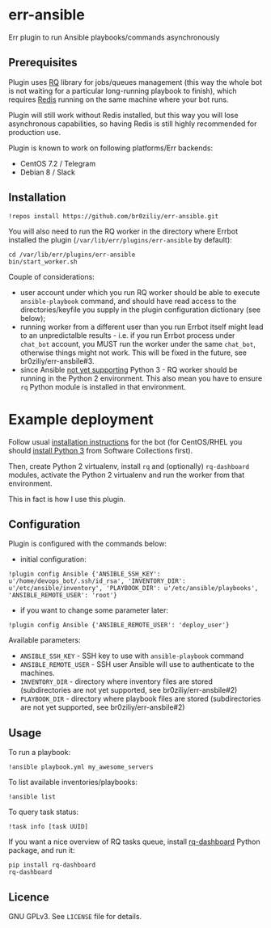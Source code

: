 err-ansible
============

Err plugin to run Ansible playbooks/commands asynchronously

Prerequisites
-------------

Plugin uses [RQ](http://python-rq.org/) library for jobs/queues management (this
way the whole bot is not waiting for a particular long-running playbook to
finish), which requires [Redis](http://redis.io/) running on the same machine
where your bot runs.

Plugin will still work without Redis installed, but this way you will lose
asynchronous capabilities, so having Redis is still highly recommended for
production use.

Plugin is known to work on following platforms/Err backends:

- CentOS 7.2 / Telegram
- Debian 8 / Slack

Installation
------------

`!repos install https://github.com/br0ziliy/err-ansible.git`

You will also need to run the RQ worker in the directory where Errbot installed
the plugin (`/var/lib/err/plugins/err-ansible` by default):

```
cd /var/lib/err/plugins/err-ansible
bin/start_worker.sh
```

Couple of considerations:

  * user account under which you run RQ worker should be able to execute
    `ansible-playbook` command, and should have read access to the
    directories/keyfile you supply in the plugin configuration dictionary (see
    below);
  * running worker from a different user than you run Errbot itself might lead to an
    unpredictalble results - i.e. if you run Errbot process under `chat_bot`
    account, you MUST run the worker under the same `chat_bot`, otherwise things
    might not work. This will be fixed in the future, see br0ziliy/err-ansbile#3.
  * since Ansible [not yet supporting](https://github.com/ansible/ansible/issues/1409) Python 3 - RQ
    worker should be running in the Python 2 environment. This also mean you
    have to ensure `rq` Python module is installed in that environment.

Example deployment
==================

Follow usual [installation instructions](http://errbot.io/en/latest/user_guide/setup.html#option-2-installing-errbot-in-a-virtualenv-preferred) for the bot (for CentOS/RHEL you should [install Python 3](https://sopel.chat/python3-centos7.html) from Software Collections first).

Then, create Python 2 virtualenv, install `rq` and (optionally) `rq-dashboard`
modules, activate the Python 2 virtualenv and run the worker from that
environment.

This in fact is how I use this plugin.

Configuration
-------------

Plugin is configured with the commands below:

- initial configuration:

`!plugin config Ansible {'ANSIBLE_SSH_KEY': u'/home/devops_bot/.ssh/id_rsa', 'INVENTORY_DIR': u'/etc/ansible/inventory', 'PLAYBOOK_DIR': u'/etc/ansible/playbooks', 'ANSIBLE_REMOTE_USER': 'root'}`

- if you want to change some parameter later:

`!plugin config Ansible {'ANSIBLE_REMOTE_USER': 'deploy_user'}`

Available parameters:

- `ANSIBLE_SSH_KEY` - SSH key to use with `ansible-playbook` command
- `ANSIBLE_REMOTE_USER` - SSH user Ansible will use to authenticate to the
    machines.
- `INVENTORY_DIR` - directory where inventory files are stored (subdirectories
  are not yet supported, see br0ziliy/err-ansbile#2)
- `PLAYBOOK_DIR` - directory where playbook files are stored (subdirectories are
  not yet supported, see br0ziliy/err-ansbile#2)

Usage
-----

To run a playbook:

`!ansible playbook.yml my_awesome_servers`

To list available inventories/playbooks:

`!ansible list`

To query task status:

`!task info [task UUID]`

If you want a nice overview of RQ tasks queue, install
[rq-dashboard](https://github.com/ducu/rq-dashboard) Python
package, and run it:

```
pip install rq-dashboard
rq-dashboard
```

Licence
-------

GNU GPLv3. See `LICENSE` file for details.
